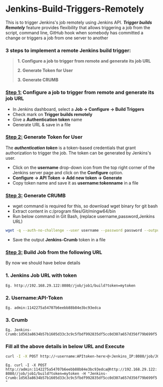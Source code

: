 # Jenkins-Build-Triggers-Remotely
This is to trigger Jenkins's job remotely using Jenkins API. ***Trigger builds Remotely*** feature provides flexibility that allows triggering a job from the script, command line, GitHub hook when somebody has committed a change or triggers a job from one server to another
<br>
### 3 steps to implement a remote Jenkins build trigger:
> **1. Configure a job to trigger from remote and generate its job URL** <br>
>
> **2. Generate Token for User** <br>
>
> **3. Generate CRUMB** <br>

### <ins> Step 1:</ins>  Configure a job to trigger from remote and generate its job URL
- In Jenkins dashboard, select a **Job  &rarr;  Configure   &rarr;   Build Triggers**
- Check mark on **Trigger builds remotely**
- Give a **Authentication token** name
- Generate URL & save in a file

### <ins> Step 2:</ins> Generate Token for User
The ***authentication token*** is a token-based credentials that grant authorization to trigger the job. The token can be generated by Jenkins's user.

- Click on the **username** drop-down icon from the top right corner of the Jenkins server page and click on the **Configure** option.
- **Configure  &rarr;  API Token  &rarr; Add new token  &rarr;  Generate**
- Copy token name and save it as **username:tokenname** in a file


### <ins> Step 3:</ins> Generate CRUMB
- wget command is required for this, so download wget binary for git bash
- Extract content in c:/program files/Git/mingw64/bin
- Run below command in Git Bash, (replace username,password,Jenkins URL)
```sh
wget -q --auth-no-challenge --user username --password password --output-document - 'http://JENNKINS_IP:8080/crumbIssuer/api/xml?xpath=concat(//crumbRequestField,":",//crumb)'
```
- Save the output **Jenkins-Crumb** token in a file

### <ins> Step 3:</ins> Build Job from the following URL 
By now we should have below details
### 1. Jenkins Job URL with token <br>
``` Eg. http://192.168.29.122:8080//job/job1/build?token=mytoken ```

### 2. Username:API-Token
``` Eg. admin:1142275a54707b6eebb88b84e3bc93edca ```

### 3. Crumb
``` Eg. Jenkins-Crumb:1d563a8634b57b1605d33c3c9c5fbdf992835df5cc0d307a657d356f79b699f5 ```

### Fill all the above details in below URL and Execute
```sh
curl -I -X POST http://<username:APItoken-here>@<Jenkins_IP:8080/job/JOB_NAME/build?token=TOKENNAME-here> -H "<Jenkins-Crumb:CRUMB-here>"
```
``` Eg. curl -I -X POST http://admin:1142275a54707b6eebb88b84e3bc93edca@http://192.168.29.122:8080//job/job1/build?token=mytoken -H "Jenkins-Crumb:1d563a8634b57b1605d33c3c9c5fbdf992835df5cc0d307a657d356f79b699f5" ```


